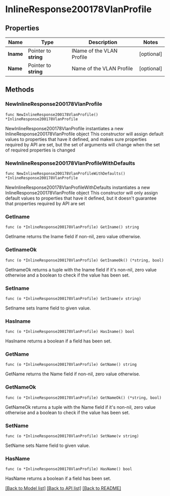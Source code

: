 # InlineResponse200178VlanProfile

## Properties

Name | Type | Description | Notes
------------ | ------------- | ------------- | -------------
**Iname** | Pointer to **string** | IName of the VLAN Profile | [optional] 
**Name** | Pointer to **string** | Name of the VLAN Profile | [optional] 

## Methods

### NewInlineResponse200178VlanProfile

`func NewInlineResponse200178VlanProfile() *InlineResponse200178VlanProfile`

NewInlineResponse200178VlanProfile instantiates a new InlineResponse200178VlanProfile object
This constructor will assign default values to properties that have it defined,
and makes sure properties required by API are set, but the set of arguments
will change when the set of required properties is changed

### NewInlineResponse200178VlanProfileWithDefaults

`func NewInlineResponse200178VlanProfileWithDefaults() *InlineResponse200178VlanProfile`

NewInlineResponse200178VlanProfileWithDefaults instantiates a new InlineResponse200178VlanProfile object
This constructor will only assign default values to properties that have it defined,
but it doesn't guarantee that properties required by API are set

### GetIname

`func (o *InlineResponse200178VlanProfile) GetIname() string`

GetIname returns the Iname field if non-nil, zero value otherwise.

### GetInameOk

`func (o *InlineResponse200178VlanProfile) GetInameOk() (*string, bool)`

GetInameOk returns a tuple with the Iname field if it's non-nil, zero value otherwise
and a boolean to check if the value has been set.

### SetIname

`func (o *InlineResponse200178VlanProfile) SetIname(v string)`

SetIname sets Iname field to given value.

### HasIname

`func (o *InlineResponse200178VlanProfile) HasIname() bool`

HasIname returns a boolean if a field has been set.

### GetName

`func (o *InlineResponse200178VlanProfile) GetName() string`

GetName returns the Name field if non-nil, zero value otherwise.

### GetNameOk

`func (o *InlineResponse200178VlanProfile) GetNameOk() (*string, bool)`

GetNameOk returns a tuple with the Name field if it's non-nil, zero value otherwise
and a boolean to check if the value has been set.

### SetName

`func (o *InlineResponse200178VlanProfile) SetName(v string)`

SetName sets Name field to given value.

### HasName

`func (o *InlineResponse200178VlanProfile) HasName() bool`

HasName returns a boolean if a field has been set.


[[Back to Model list]](../README.md#documentation-for-models) [[Back to API list]](../README.md#documentation-for-api-endpoints) [[Back to README]](../README.md)


